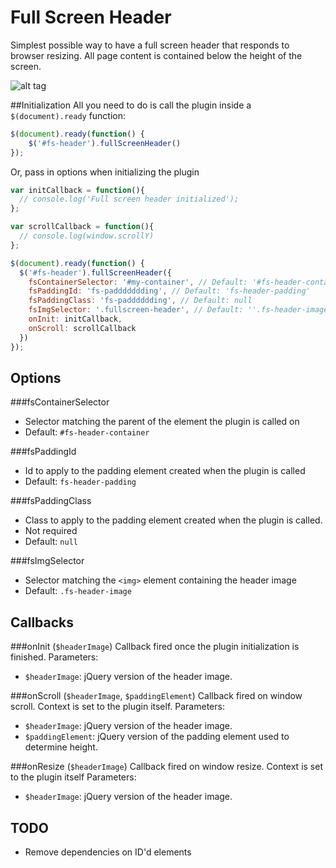 # Full Screen Header

Simplest possible way to have a full screen header that responds to browser resizing.  All page content is contained below the height of the screen.

![alt tag](https://raw.github.com/stefbowerman/full-screen-header/master/demo.gif)

##Initialization
All you need to do is call the plugin inside a `$(document).ready` function:

```javascript
$(document).ready(function() {
	$('#fs-header').fullScreenHeader()
});
```

Or, pass in options when initializing the plugin

```javascript
var initCallback = function(){
  // console.log('Full screen header initialized');
};

var scrollCallback = function(){
  // console.log(window.scrollY)
};

$(document).ready(function() {
  $('#fs-header').fullScreenHeader({
    fsContainerSelector: '#my-container', // Default: '#fs-header-container'
    fsPaddingId: 'fs-paddddddding', // Default: 'fs-header-padding'
    fsPaddingClass: 'fs-padddddding', // Default: null
    fsImgSelector: '.fullscreen-header', // Default: ''.fs-header-image'
    onInit: initCallback,
    onScroll: scrollCallback
  })
});

```

## Options

###fsContainerSelector
- Selector matching the parent of the element the plugin is called on
- Default: ```#fs-header-container```

###fsPaddingId
- Id to apply to the padding element created when the plugin is called
- Default: ```fs-header-padding```

###fsPaddingClass
- Class to apply to the padding element created when the plugin is called.
- Not required
- Default: ```null```

###fsImgSelector
- Selector matching the ```<img>``` element containing the header image
- Default: ```.fs-header-image```


## Callbacks
###onInit (`$headerImage`)
Callback fired once the plugin initialization is finished.
Parameters:

- `$headerImage`: jQuery version of the header image.


###onScroll (`$headerImage`, `$paddingElement`)
Callback fired on window scroll.  Context is set to the plugin itself.
Parameters:

- `$headerImage`: jQuery version of the header image.
- `$paddingElement`: jQuery version of the padding element used to determine height.


###onResize (`$headerImage`)
Callback fired on window resize.  Context is set to the plugin itself
Parameters:

- `$headerImage`: jQuery version of the header image.

## TODO
- Remove dependencies on ID'd elements
